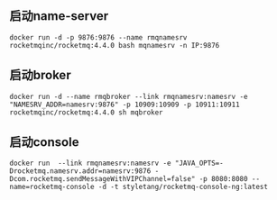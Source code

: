 ## 启动name-server
```shell
docker run -d -p 9876:9876 --name rmqnamesrv rocketmqinc/rocketmq:4.4.0 bash mqnamesrv -n IP:9876
```
  
## 启动broker
```shell
docker run -d --name rmqbroker --link rmqnamesrv:namesrv -e "NAMESRV_ADDR=namesrv:9876" -p 10909:10909 -p 10911:10911 rocketmqinc/rocketmq:4.4.0 sh mqbroker
```
    
## 启动console
```shell
docker run  --link rmqnamesrv:namesrv -e "JAVA_OPTS=-Drocketmq.namesrv.addr=namesrv:9876 -Dcom.rocketmq.sendMessageWithVIPChannel=false" -p 8080:8080 --name=rocketmq-console -d -t styletang/rocketmq-console-ng:latest
```